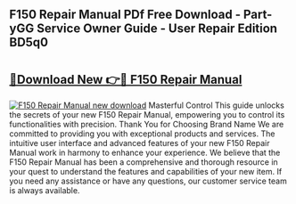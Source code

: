 ## F150 Repair Manual PDf Free Download - Part-yGG Service Owner Guide - User Repair Edition BD5q0

# <h2><a href="http://bc20847.oget.top/?id=F150+Repair+Manual">🔗Download New 👉🔴 F150 Repair Manual</a></h2>

[![F150 Repair Manual new download](https://i.imgur.com/5g1atiW.png)](http://bc20847.oget.top/?id=F150+Repair+Manual)
Masterful Control This guide unlocks the secrets of your new F150 Repair Manual, empowering you to control its functionalities with precision. Thank You for Choosing Brand Name We are committed to providing you with exceptional products and services. The intuitive user interface and advanced features of your new F150 Repair Manual work in harmony to enhance your experience. We believe that the F150 Repair Manual has been a comprehensive and thorough resource in your quest to understand the features and capabilities of your new item. If you need any assistance or have any questions, our customer service team is always available.
